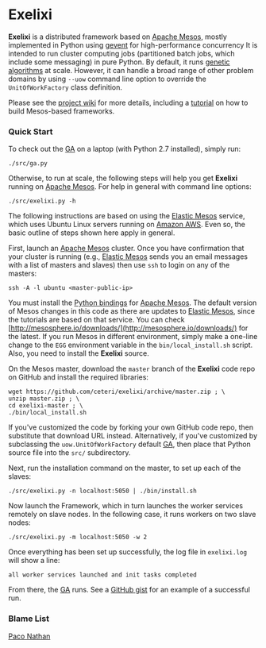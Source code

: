 # Exelixi

**Exelixi** is a distributed framework based on [Apache Mesos],
mostly implemented in Python using [gevent] for high-performance concurrency
It is intended to run cluster computing jobs (partitioned batch jobs, which include some messaging) in pure Python.
By default, it runs [genetic algorithms] at scale.
However, it can handle a broad range of other problem domains by 
using `--uow` command line option to override the `UnitOfWorkFactory` class definition.

Please see the [project wiki](https://github.com/ceteri/exelixi/wiki) for more details,
including a [tutorial](https://github.com/ceteri/exelixi/wiki/Tutorial:-Fog-Computing-at-Hella-Scale)
on how to build Mesos-based frameworks.


### Quick Start

To check out the [GA] on a laptop (with Python 2.7 installed), simply run:

    ./src/ga.py

Otherwise, to run at scale, the following steps will help you get **Exelixi** running on [Apache Mesos].
For help in general with command line options:

    ./src/exelixi.py -h

The following instructions are based on using the [Elastic Mesos] service,
which uses Ubuntu Linux servers running on [Amazon AWS].
Even so, the basic outline of steps shown here apply in general.

First, launch an [Apache Mesos] cluster.
Once you have confirmation that your cluster is running
(e.g., [Elastic Mesos] sends you an email messages with a list of masters and slaves)
then use `ssh` to login on any of the masters:

    ssh -A -l ubuntu <master-public-ip>

You must install the [Python bindings](https://github.com/apache/mesos/tree/master/src/python) for [Apache Mesos].
The default version of Mesos changes in this code as there are updates to [Elastic Mesos](https://elastic.mesosphere.io/),
since the tutorials are based on that service.
You can check [http://mesosphere.io/downloads/](http://mesosphere.io/downloads/) for the latest.
If you run Mesos in different environment, 
simply make a one-line change to the `EGG` environment variable in the `bin/local_install.sh` script.
Also, you need to install the **Exelixi** source.

On the Mesos master, download the `master` branch of the **Exelixi** code repo on GitHub and install the required libraries:

    wget https://github.com/ceteri/exelixi/archive/master.zip ; \
    unzip master.zip ; \
    cd exelixi-master ; \
    ./bin/local_install.sh

If you've customized the code by forking your own GitHub code repo, then substitute that download URL instead.
Alternatively, if you've customized by subclassing the `uow.UnitOfWorkFactory` default [GA],
then place that Python source file into the `src/` subdirectory.

Next, run the installation command on the master, to set up each of the slaves:

    ./src/exelixi.py -n localhost:5050 | ./bin/install.sh

Now launch the Framework, which in turn launches the worker services remotely on slave nodes.
In the following case, it runs workers on two slave nodes:

    ./src/exelixi.py -m localhost:5050 -w 2

Once everything has been set up successfully, the log file in `exelixi.log` will show a line:

    all worker services launched and init tasks completed

From there, the [GA] runs.
See a [GitHub gist](https://gist.github.com/ceteri/7609046) for an example of a successful run.


### Blame List

[Paco Nathan](https://github.com/ceteri)


[Amazon AWS]: http://aws.amazon.com/
[Apache Mesos]: http://mesos.apache.org/
[Elastic Mesos]: https://elastic.mesosphere.io/
[GA]: http://en.wikipedia.org/wiki/Genetic_algorithm
[Python egg]: https://wiki.python.org/moin/egg
[genetic algorithms]: http://en.wikipedia.org/wiki/Genetic_algorithm
[gevent]: http://www.gevent.org/
